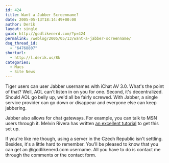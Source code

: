 ```yaml
---
id: 424
title: Want a Jabber Screenname?
date: 2005-05-13T18:14:49+00:00
author: Derik
layout: single
guid: http://godlikenerd.com/?p=424
permalink: /weblog/2005/05/13/want-a-jabber-screenname/
dsq_thread_id:
  - "64768807"
shorturl:
  - http://l.derik.us/8k
categories:
  - Macs
  - Site News
---
```

Tiger users can user Jabber usernames with iChat AV 3.0. What's the point of that? Well, AOL can't listen in on you for one. Second, it's decentralized. Should AOL go belly up, we'd all be fairly screwed. With Jabber, a single service provider can go down or disappear and everyone else can keep jabbering.

Jabber also allows for chat gateways. For example, you can talk to MSN users through it. Melvin Rivera has written [an excellent tutorial](http://allforces.com/2005/05/06/ichat-to-msn-through-jabber/) to get this set up.

If you're like me though, using a server in the Czech Republic isn't settling. Besides, it's a little hard to remember. You'll be pleased to know that you can get an @godlikenerd.com username. All you have to do is contact me through the comments or the contact form.